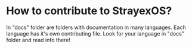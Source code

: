 # How to contribute to StrayexOS?

In "docs" folder are folders with documentation in many languages. Each language has it's own contributing file.
Look for your language in "docs" folder and read info there!

